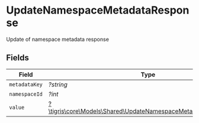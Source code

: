 # UpdateNamespaceMetadataResponse

Update of namespace metadata response


## Fields

| Field                                                                                                                           | Type                                                                                                                            | Required                                                                                                                        | Description                                                                                                                     |
| ------------------------------------------------------------------------------------------------------------------------------- | ------------------------------------------------------------------------------------------------------------------------------- | ------------------------------------------------------------------------------------------------------------------------------- | ------------------------------------------------------------------------------------------------------------------------------- |
| `metadataKey`                                                                                                                   | *?string*                                                                                                                       | :heavy_minus_sign:                                                                                                              | N/A                                                                                                                             |
| `namespaceId`                                                                                                                   | *?int*                                                                                                                          | :heavy_minus_sign:                                                                                                              | N/A                                                                                                                             |
| `value`                                                                                                                         | [?\tigris\core\Models\Shared\UpdateNamespaceMetadataResponseValue](../../models/shared/UpdateNamespaceMetadataResponseValue.md) | :heavy_minus_sign:                                                                                                              | N/A                                                                                                                             |
